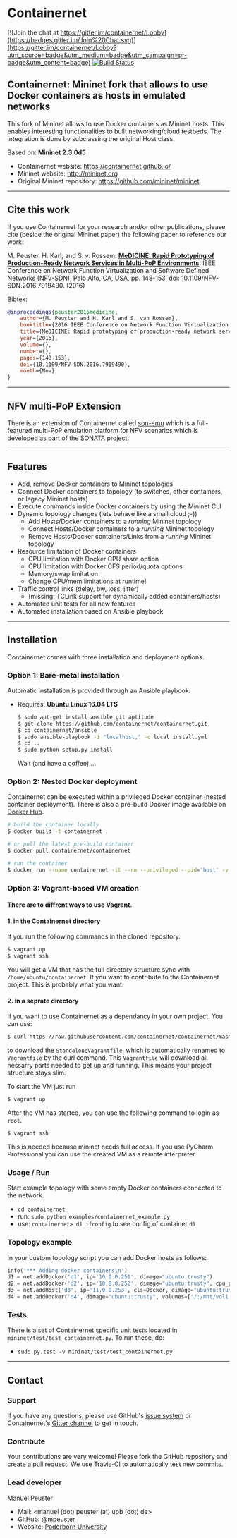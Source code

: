 # Containernet

[![Join the chat at https://gitter.im/containernet/Lobby](https://badges.gitter.im/Join%20Chat.svg)](https://gitter.im/containernet/Lobby?utm_source=badge&utm_medium=badge&utm_campaign=pr-badge&utm_content=badge) [![Build Status](https://travis-ci.org/containernet/containernet.svg?branch=master)](https://travis-ci.org/containernet/containernet)

## Containernet: Mininet fork that allows to use Docker containers as hosts in emulated networks

This fork of Mininet allows to use Docker containers as Mininet hosts. This enables interesting functionalities to built networking/cloud testbeds. The integration is done by subclassing the original Host class.

Based on: **Mininet 2.3.0d5**

* Containernet website: https://containernet.github.io/
* Mininet website:  http://mininet.org
* Original Mininet repository: https://github.com/mininet/mininet

---
## Cite this work

If you use Containernet for your research and/or other publications, please cite (beside the original Mininet paper) the following paper to reference our work:

M. Peuster, H. Karl, and S. v. Rossem: [**MeDICINE: Rapid Prototyping of Production-Ready Network Services in Multi-PoP Environments**](http://ieeexplore.ieee.org/document/7919490/). IEEE Conference on Network Function Virtualization and Software Defined Networks (NFV-SDN), Palo Alto, CA, USA, pp. 148-153. doi: 10.1109/NFV-SDN.2016.7919490. (2016)

Bibtex:

```bibtex
@inproceedings{peuster2016medicine, 
    author={M. Peuster and H. Karl and S. van Rossem}, 
    booktitle={2016 IEEE Conference on Network Function Virtualization and Software Defined Networks (NFV-SDN)}, 
    title={MeDICINE: Rapid prototyping of production-ready network services in multi-PoP environments}, 
    year={2016}, 
    volume={}, 
    number={}, 
    pages={148-153}, 
    doi={10.1109/NFV-SDN.2016.7919490},
    month={Nov}
}
```

---
## NFV multi-PoP Extension

There is an extension of Containernet called [son-emu](https://github.com/sonata-nfv/son-emu) which is a full-featured multi-PoP emulation platform for NFV scenarios which is developed as part of the [SONATA](http://www.sonata-nfv.eu) project.

---
## Features

* Add, remove Docker containers to Mininet topologies
* Connect Docker containers to topology (to switches, other containers, or legacy Mininet hosts)
* Execute commands inside Docker containers by using the Mininet CLI
* Dynamic topology changes (lets behave like a small cloud ;-))
   * Add Hosts/Docker containers to a *running* Mininet topology
   * Connect Hosts/Docker containers to a *running* Mininet topology
   * Remove Hosts/Docker containers/Links from a *running* Mininet topology
* Resource limitation of Docker containers
   * CPU limitation with Docker CPU share option
   * CPU limitation with Docker CFS period/quota options
   * Memory/swap limitation
   * Change CPU/mem limitations at runtime!
* Traffic control links (delay, bw, loss, jitter)
   * (missing: TCLink support for dynamically added containers/hosts)
* Automated unit tests for all new features
* Automated installation based on Ansible playbook

---
## Installation

Containernet comes with three installation and deployment options.

### Option 1: Bare-metal installation

Automatic installation is provided through an Ansible playbook.
* Requires: **Ubuntu Linux 16.04 LTS**
    ```bash
    $ sudo apt-get install ansible git aptitude
    $ git clone https://github.com/containernet/containernet.git
    $ cd containernet/ansible
    $ sudo ansible-playbook -i "localhost," -c local install.yml
    $ cd ..
    $ sudo python setup.py install
    ```
    Wait (and have a coffee) ...

### Option 2: Nested Docker deployment

Containernet can be executed within a privileged Docker container (nested container deployment). There is also a pre-build Docker image available on [Docker Hub](https://hub.docker.com/r/containernet/containernet/).

```bash
# build the container locally
$ docker build -t containernet .
```

```bash
# or pull the latest pre-build container
$ docker pull containernet/containernet
```

```bash
# run the container
$ docker run --name containernet -it --rm --privileged --pid='host' -v /var/run/docker.sock:/var/run/docker.sock containernet/containernet /bin/bash
```

### Option 3: Vagrant-based VM creation

#### There are to diffrent ways to use Vagrant.

#### 1. in the Containernet directory

If you run the following commands in the cloned repository.
```bash
$ vagrant up
$ vagrant ssh
```
You will get a VM that has the full directory structure sync with `/home/ubuntu/containernet`. If you want to contribute to the Containernet project. This is probably what you want.

#### 2. in a seprate directory

If you want to use Containernet as a dependancy in your own project. You can use:
```bash
$ curl https://raw.githubusercontent.com/containernet/containernet/master/StandaloneVagrantfile -o Vagrantfile
```
to download the `StandaloneVagrantfile`, which is automatically renamed to `Vagrantfile` by the curl command. This `Vagrantfile` will download all nessarry parts needed to get up and running. This means your project structure stays slim.

To start the VM just run
```bash
$ vagrant up
```
After the VM has started, you can use the following command to login as `root`.
```bash
$ vagrant ssh
```
This is needed because mininet needs full access. If you use PyCharm Professional you can use the created VM as a remote interpreter.

### Usage / Run

Start example topology with some empty Docker containers connected to the network.

* `cd containernet`
* run: `sudo python examples/containernet_example.py`
* use: `containernet> d1 ifconfig` to see config of container `d1`

### Topology example

In your custom topology script you can add Docker hosts as follows:

```python
info('*** Adding docker containers\n')
d1 = net.addDocker('d1', ip='10.0.0.251', dimage="ubuntu:trusty")
d2 = net.addDocker('d2', ip='10.0.0.252', dimage="ubuntu:trusty", cpu_period=50000, cpu_quota=25000)
d3 = net.addHost('d3', ip='11.0.0.253', cls=Docker, dimage="ubuntu:trusty", cpu_shares=20)
d4 = net.addDocker('d4', dimage="ubuntu:trusty", volumes=["/:/mnt/vol1:rw"])
```

### Tests

There is a set of Containernet specific unit tests located in `mininet/test/test_containernet.py`. To run these, do:

* `sudo py.test -v mininet/test/test_containernet.py`

---
## Contact

### Support

If you have any questions, please use GitHub's [issue system](https://github.com/containernet/containernet/issues) or Containernet's [Gitter channel](https://gitter.im/containernet/) to get in touch.

### Contribute

Your contributions are very welcome! Please fork the GitHub repository and create a pull request. We use [Travis-CI](https://travis-ci.org/containernet/containernet) to automatically test new commits.

### Lead developer

Manuel Peuster
* Mail: <manuel (dot) peuster (at) upb (dot) de>
* GitHub: [@mpeuster](https://github.com/mpeuster)
* Website: [Paderborn University](https://cs.uni-paderborn.de/cn/person/?tx_upbperson_personsite%5BpersonId%5D=13271&tx_upbperson_personsite%5Bcontroller%5D=Person&cHash=bafec92c0ada0bdfe8af6e2ed99efb4e)
